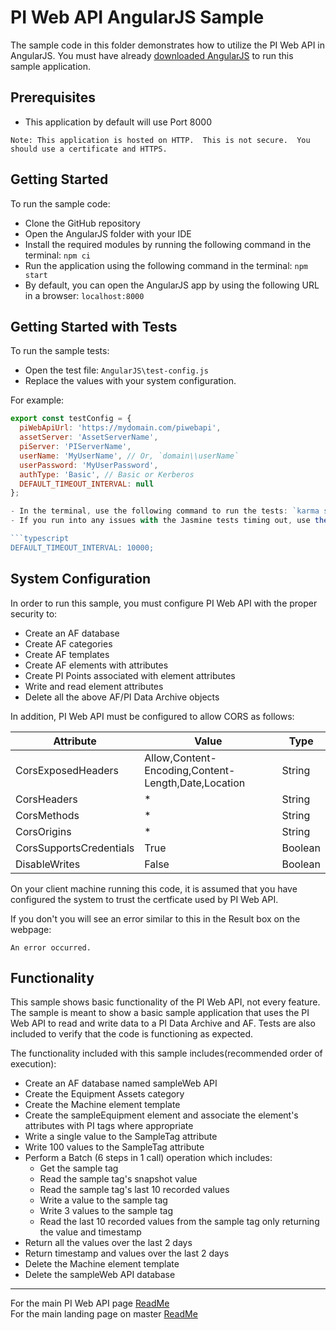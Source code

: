 # PI Web API AngularJS Sample

The sample code in this folder demonstrates how to utilize the PI Web API in AngularJS. You must have already [downloaded AngularJS](https://angularjs.org/) to run this sample application.

## Prerequisites

- This application by default will use Port 8000

```
Note: This application is hosted on HTTP.  This is not secure.  You should use a certificate and HTTPS.
```

## Getting Started

To run the sample code:

- Clone the GitHub repository
- Open the AngularJS folder with your IDE
- Install the required modules by running the following command in the terminal: `npm ci`
- Run the application using the following command in the terminal: `npm start`
- By default, you can open the AngularJS app by using the following URL in a browser: `localhost:8000`

## Getting Started with Tests

To run the sample tests:

- Open the test file: `AngularJS\test-config.js`
- Replace the values with your system configuration.

For example:

````javascript
export const testConfig = {
  piWebApiUrl: 'https://mydomain.com/piwebapi',
  assetServer: 'AssetServerName',
  piServer: 'PIServerName',
  userName: 'MyUserName', // Or, `domain\\userName`
  userPassword: 'MyUserPassword',
  authType: 'Basic', // Basic or Kerberos
  DEFAULT_TIMEOUT_INTERVAL: null
};

- In the terminal, use the following command to run the tests: `karma start`
- If you run into any issues with the Jasmine tests timing out, use the `DEFAULT_TIMEOUT_INTERVAL` setting in `test-config.js` and set it to a higher value. For example:

```typescript
DEFAULT_TIMEOUT_INTERVAL: 10000;
````

## System Configuration

In order to run this sample, you must configure PI Web API with the proper security to:

- Create an AF database
- Create AF categories
- Create AF templates
- Create AF elements with attributes
- Create PI Points associated with element attributes
- Write and read element attributes
- Delete all the above AF/PI Data Archive objects

In addition, PI Web API must be configured to allow CORS as follows:

| Attribute               | Value                                               | Type    |
| ----------------------- | --------------------------------------------------- | ------- |
| CorsExposedHeaders      | Allow,Content-Encoding,Content-Length,Date,Location | String  |
| CorsHeaders             | \*                                                  | String  |
| CorsMethods             | \*                                                  | String  |
| CorsOrigins             | \*                                                  | String  |
| CorsSupportsCredentials | True                                                | Boolean |
| DisableWrites           | False                                               | Boolean |

On your client machine running this code, it is assumed that you have configured the system to trust the certficate used by PI Web API.

If you don't you will see an error similar to this in the Result box on the webpage:

```
An error occurred.
```

## Functionality

This sample shows basic functionality of the PI Web API, not every feature. The sample is meant to show a basic sample application that uses the PI Web API to read and write data to a PI Data Archive and AF. Tests are also included to verify that the code is functioning as expected.

The functionality included with this sample includes(recommended order of execution):

- Create an AF database named sampleWeb API
- Create the Equipment Assets category
- Create the Machine element template
- Create the sampleEquipment element and associate the element's attributes with PI tags where appropriate
- Write a single value to the SampleTag attribute
- Write 100 values to the SampleTag attribute
- Perform a Batch (6 steps in 1 call) operation which includes:
  - Get the sample tag
  - Read the sample tag's snapshot value
  - Read the sample tag's last 10 recorded values
  - Write a value to the sample tag
  - Write 3 values to the sample tag
  - Read the last 10 recorded values from the sample tag only returning the value and timestamp
- Return all the values over the last 2 days
- Return timestamp and values over the last 2 days
- Delete the Machine element template
- Delete the sampleWeb API database

---

For the main PI Web API page [ReadMe](../)  
For the main landing page on master [ReadMe](https://github.com/osisoft/OSI-Samples)
